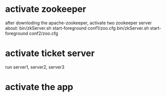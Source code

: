 
# activate zookeeper 
after downloding the apache-zookeeper, activate two zookeeper server about: 
bin/zkServer.sh start-foreground conf1/zoo.cfg
bin/zkServer.sh start-foreground conf2/zoo.cfg

# activate ticket server
run server1, server2, server3

# activate the app
